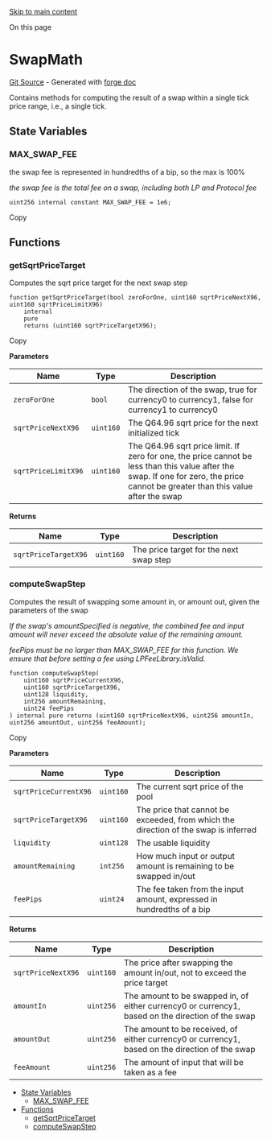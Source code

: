 [Skip to main content](https://docs.uniswap.org/contracts/v4/reference/core/libraries/SwapMath#)

On this page

# SwapMath

[Git Source](https://github.com/uniswap/v4-core/blob/b619b6718e31aa5b4fa0286520c455ceb950276d/src/libraries/SwapMath.sol) \- Generated with [forge doc](https://book.getfoundry.sh/reference/forge/forge-doc)

Contains methods for computing the result of a swap within a single tick price range, i.e., a single tick.

## State Variables [​](https://docs.uniswap.org/contracts/v4/reference/core/libraries/SwapMath\#state-variables "Direct link to heading")

### MAX\_SWAP\_FEE [​](https://docs.uniswap.org/contracts/v4/reference/core/libraries/SwapMath\#max_swap_fee "Direct link to heading")

the swap fee is represented in hundredths of a bip, so the max is 100%

_the swap fee is the total fee on a swap, including both LP and Protocol fee_

```codeBlockLines_mRuA
uint256 internal constant MAX_SWAP_FEE = 1e6;

```

Copy

## Functions [​](https://docs.uniswap.org/contracts/v4/reference/core/libraries/SwapMath\#functions "Direct link to heading")

### getSqrtPriceTarget [​](https://docs.uniswap.org/contracts/v4/reference/core/libraries/SwapMath\#getsqrtpricetarget "Direct link to heading")

Computes the sqrt price target for the next swap step

```codeBlockLines_mRuA
function getSqrtPriceTarget(bool zeroForOne, uint160 sqrtPriceNextX96, uint160 sqrtPriceLimitX96)
    internal
    pure
    returns (uint160 sqrtPriceTargetX96);

```

Copy

**Parameters**

| Name | Type | Description |
| --- | --- | --- |
| `zeroForOne` | `bool` | The direction of the swap, true for currency0 to currency1, false for currency1 to currency0 |
| `sqrtPriceNextX96` | `uint160` | The Q64.96 sqrt price for the next initialized tick |
| `sqrtPriceLimitX96` | `uint160` | The Q64.96 sqrt price limit. If zero for one, the price cannot be less than this value after the swap. If one for zero, the price cannot be greater than this value after the swap |

**Returns**

| Name | Type | Description |
| --- | --- | --- |
| `sqrtPriceTargetX96` | `uint160` | The price target for the next swap step |

### computeSwapStep [​](https://docs.uniswap.org/contracts/v4/reference/core/libraries/SwapMath\#computeswapstep "Direct link to heading")

Computes the result of swapping some amount in, or amount out, given the parameters of the swap

_If the swap's amountSpecified is negative, the combined fee and input amount will never exceed the absolute value of the remaining amount._

_feePips must be no larger than MAX\_SWAP\_FEE for this function. We ensure that before setting a fee using LPFeeLibrary.isValid._

```codeBlockLines_mRuA
function computeSwapStep(
    uint160 sqrtPriceCurrentX96,
    uint160 sqrtPriceTargetX96,
    uint128 liquidity,
    int256 amountRemaining,
    uint24 feePips
) internal pure returns (uint160 sqrtPriceNextX96, uint256 amountIn, uint256 amountOut, uint256 feeAmount);

```

Copy

**Parameters**

| Name | Type | Description |
| --- | --- | --- |
| `sqrtPriceCurrentX96` | `uint160` | The current sqrt price of the pool |
| `sqrtPriceTargetX96` | `uint160` | The price that cannot be exceeded, from which the direction of the swap is inferred |
| `liquidity` | `uint128` | The usable liquidity |
| `amountRemaining` | `int256` | How much input or output amount is remaining to be swapped in/out |
| `feePips` | `uint24` | The fee taken from the input amount, expressed in hundredths of a bip |

**Returns**

| Name | Type | Description |
| --- | --- | --- |
| `sqrtPriceNextX96` | `uint160` | The price after swapping the amount in/out, not to exceed the price target |
| `amountIn` | `uint256` | The amount to be swapped in, of either currency0 or currency1, based on the direction of the swap |
| `amountOut` | `uint256` | The amount to be received, of either currency0 or currency1, based on the direction of the swap |
| `feeAmount` | `uint256` | The amount of input that will be taken as a fee |

- [State Variables](https://docs.uniswap.org/contracts/v4/reference/core/libraries/SwapMath#state-variables)
  - [MAX\_SWAP\_FEE](https://docs.uniswap.org/contracts/v4/reference/core/libraries/SwapMath#max_swap_fee)
- [Functions](https://docs.uniswap.org/contracts/v4/reference/core/libraries/SwapMath#functions)
  - [getSqrtPriceTarget](https://docs.uniswap.org/contracts/v4/reference/core/libraries/SwapMath#getsqrtpricetarget)
  - [computeSwapStep](https://docs.uniswap.org/contracts/v4/reference/core/libraries/SwapMath#computeswapstep)